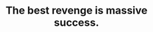 ---
title: "The best revenge is massive success."
attribution: "Frank Sinatra"
tags:
  - failure
  - quote
  - success
---